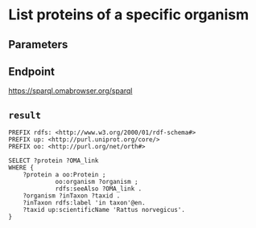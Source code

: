 # List proteins of a specific organism

## Parameters


## Endpoint
https://sparql.omabrowser.org/sparql

## `result`

```sparql
PREFIX rdfs: <http://www.w3.org/2000/01/rdf-schema#>
PREFIX up: <http://purl.uniprot.org/core/>
PREFIX oo: <http://purl.org/net/orth#>

SELECT ?protein ?OMA_link
WHERE {
    ?protein a oo:Protein ;
             oo:organism ?organism ;
             rdfs:seeAlso ?OMA_link .
    ?organism ?inTaxon ?taxid .
    ?inTaxon rdfs:label 'in taxon'@en.
    ?taxid up:scientificName 'Rattus norvegicus'.
}


```
